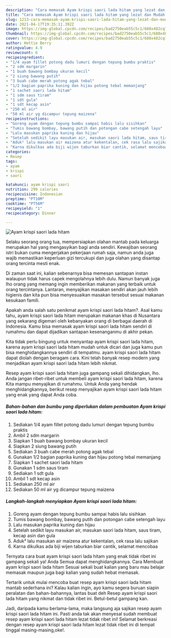 ```yaml
---
description: "Cara memasak Ayam krispi saori lada hitam yang lezat dan Mudah Dibuat"
title: "Cara memasak Ayam krispi saori lada hitam yang lezat dan Mudah Dibuat"
slug: 1213-cara-memasak-ayam-krispi-saori-lada-hitam-yang-lezat-dan-mudah-dibuat
date: 2021-04-17T19:35:11.392Z
image: https://img-global.cpcdn.com/recipes/bad2750eab55c5c1/680x482cq70/ayam-krispi-saori-lada-hitam-foto-resep-utama.jpg
thumbnail: https://img-global.cpcdn.com/recipes/bad2750eab55c5c1/680x482cq70/ayam-krispi-saori-lada-hitam-foto-resep-utama.jpg
cover: https://img-global.cpcdn.com/recipes/bad2750eab55c5c1/680x482cq70/ayam-krispi-saori-lada-hitam-foto-resep-utama.jpg
author: Hettie Berry
ratingvalue: 4.9
reviewcount: 6
recipeingredient:
- "1/4 ayam fillet potong dadu lumuri dengan tepung bumbu praktis"
- "2 sdm margarin"
- "1 buah bawang bombay ukuran kecil"
- "2 siung bawang putih"
- "3 buah cabe merah potong agak tebal"
- "1/2 bagian paprika kuning dan hijau potong tebal memanjang"
- "1 sachet saori lada hitam"
- "1 sdm saus tiram"
- "1 sdt gula"
- "1 sdt kecap asin"
- "250 ml air"
- "50 ml air yg dicampur tepung maizena"
recipeinstructions:
- "Goreng ayam dengan tepung bumbu sampai habis lalu sisihkan"
- "Tumis bawang bombay, bawang putih dan potongan cabe setengah layu"
- "Lalu masukan paprika kuning dan hijau"
- "Setelah sedikit layu masukan air, masukan saori lada hitam, saus tiram, kecap asin dan gula"
- "Aduk² lalu masukan air maizena atur kekentalan, cek rasa lalu sajikan"
- "Karna dikulkas ada biji wijen taburkan biar cantik, selamat mencobaa"
categories:
- Resep
tags:
- ayam
- krispi
- saori

katakunci: ayam krispi saori 
nutrition: 299 calories
recipecuisine: Indonesian
preptime: "PT10M"
cooktime: "PT56M"
recipeyield: "1"
recipecategory: Dinner

---
```



![Ayam krispi saori lada hitam](https://img-global.cpcdn.com/recipes/bad2750eab55c5c1/680x482cq70/ayam-krispi-saori-lada-hitam-foto-resep-utama.jpg)

Selaku seorang orang tua, mempersiapkan olahan mantab pada keluarga merupakan hal yang mengasyikan bagi anda sendiri. Kewajiban seorang istri bukan cuma mengerjakan pekerjaan rumah saja, namun anda juga wajib memastikan keperluan gizi tercukupi dan juga olahan yang disantap orang tercinta mesti enak.

Di zaman  saat ini, kalian sebenarnya bisa memesan santapan instan walaupun tidak harus capek mengolahnya lebih dulu. Namun banyak juga lho orang yang memang ingin memberikan makanan yang terbaik untuk orang tercintanya. Lantaran, menyajikan masakan sendiri akan jauh lebih higienis dan kita pun bisa menyesuaikan masakan tersebut sesuai makanan kesukaan famili. 



Apakah anda salah satu penikmat ayam krispi saori lada hitam?. Asal kamu tahu, ayam krispi saori lada hitam merupakan makanan khas di Nusantara yang sekarang digemari oleh kebanyakan orang di berbagai daerah di Indonesia. Kamu bisa memasak ayam krispi saori lada hitam sendiri di rumahmu dan dapat dijadikan santapan kesenanganmu di akhir pekan.

Kita tidak perlu bingung untuk menyantap ayam krispi saori lada hitam, karena ayam krispi saori lada hitam mudah untuk dicari dan juga kamu pun bisa menghidangkannya sendiri di tempatmu. ayam krispi saori lada hitam dapat diolah dengan beragam cara. Kini telah banyak resep modern yang menjadikan ayam krispi saori lada hitam lebih nikmat.

Resep ayam krispi saori lada hitam juga gampang sekali dihidangkan, lho. Anda jangan ribet-ribet untuk membeli ayam krispi saori lada hitam, karena Kita mampu menyajikan di rumahmu. Untuk Anda yang hendak menghidangkannya, berikut resep menyajikan ayam krispi saori lada hitam yang enak yang dapat Anda coba.

<!--inarticleads1-->

##### Bahan-bahan dan bumbu yang diperlukan dalam pembuatan Ayam krispi saori lada hitam:

1. Sediakan 1/4 ayam fillet potong dadu lumuri dengan tepung bumbu praktis
1. Ambil 2 sdm margarin
1. Siapkan 1 buah bawang bombay ukuran kecil
1. Siapkan 2 siung bawang putih
1. Sediakan 3 buah cabe merah potong agak tebal
1. Gunakan 1/2 bagian paprika kuning dan hijau potong tebal memanjang
1. Siapkan 1 sachet saori lada hitam
1. Gunakan 1 sdm saus tiram
1. Sediakan 1 sdt gula
1. Ambil 1 sdt kecap asin
1. Sediakan 250 ml air
1. Sediakan 50 ml air yg dicampur tepung maizena




<!--inarticleads2-->

##### Langkah-langkah menyiapkan Ayam krispi saori lada hitam:

1. Goreng ayam dengan tepung bumbu sampai habis lalu sisihkan
1. Tumis bawang bombay, bawang putih dan potongan cabe setengah layu
1. Lalu masukan paprika kuning dan hijau
1. Setelah sedikit layu masukan air, masukan saori lada hitam, saus tiram, kecap asin dan gula
1. Aduk² lalu masukan air maizena atur kekentalan, cek rasa lalu sajikan
1. Karna dikulkas ada biji wijen taburkan biar cantik, selamat mencobaa




Ternyata cara buat ayam krispi saori lada hitam yang enak tidak ribet ini gampang sekali ya! Anda Semua dapat menghidangkannya. Cara Membuat ayam krispi saori lada hitam Sesuai sekali buat kalian yang baru mau belajar memasak maupun juga bagi kalian yang sudah hebat memasak.

Tertarik untuk mulai mencoba buat resep ayam krispi saori lada hitam mantab sederhana ini? Kalau kalian ingin, ayo kamu segera buruan siapin peralatan dan bahan-bahannya, lantas buat deh Resep ayam krispi saori lada hitam yang nikmat dan tidak ribet ini. Betul-betul gampang kan. 

Jadi, daripada kamu berlama-lama, maka langsung aja sajikan resep ayam krispi saori lada hitam ini. Pasti anda tak akan menyesal sudah membuat resep ayam krispi saori lada hitam lezat tidak ribet ini! Selamat berkreasi dengan resep ayam krispi saori lada hitam lezat tidak ribet ini di tempat tinggal masing-masing,oke!.

